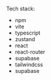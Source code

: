Tech stack:
- npm
- vite
- typescript
- zustand
- react
- react-router
- supabase
- tailwindcss
- supabase